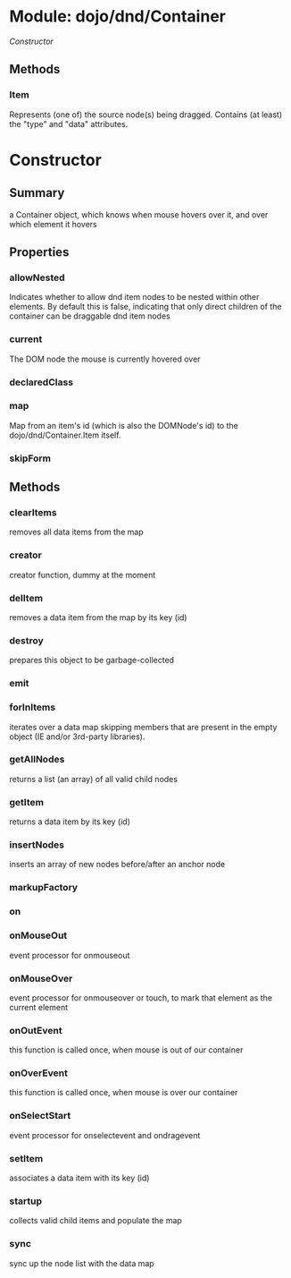 # Module: dojo/dnd/Container

*Constructor*

## Methods

### Item
Represents (one of) the source node(s) being dragged.
Contains (at least) the "type" and "data" attributes.

# Constructor

## Summary

a Container object, which knows when mouse hovers over it,
and over which element it hovers
## Properties

### allowNested
Indicates whether to allow dnd item nodes to be nested within other elements.
By default this is false, indicating that only direct children of the container can
be draggable dnd item nodes

### current
The DOM node the mouse is currently hovered over

### declaredClass


### map
Map from an item's id (which is also the DOMNode's id) to
the dojo/dnd/Container.Item itself.

### skipForm


## Methods

### clearItems
removes all data items from the map

### creator
creator function, dummy at the moment

### delItem
removes a data item from the map by its key (id)

### destroy
prepares this object to be garbage-collected

### emit


### forInItems
iterates over a data map skipping members that
are present in the empty object (IE and/or 3rd-party libraries).

### getAllNodes
returns a list (an array) of all valid child nodes

### getItem
returns a data item by its key (id)

### insertNodes
inserts an array of new nodes before/after an anchor node

### markupFactory


### on


### onMouseOut
event processor for onmouseout

### onMouseOver
event processor for onmouseover or touch, to mark that element as the current element

### onOutEvent
this function is called once, when mouse is out of our container

### onOverEvent
this function is called once, when mouse is over our container

### onSelectStart
event processor for onselectevent and ondragevent

### setItem
associates a data item with its key (id)

### startup
collects valid child items and populate the map

### sync
sync up the node list with the data map

